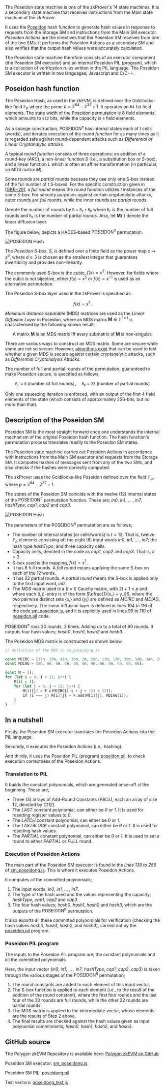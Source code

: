 The Poseidon state machine is one of the zkProver's 14 state machines. It is a secondary state machine that receives instructions from the Main state machine of the zkProver.

It uses the [Poseidon](https://eprint.iacr.org/2019/458.pdf) hash function to generate hash values in response to requests from the Storage SM and instructions from the Main SM executor. _Poseidon Actions_ are the directives that the Poseidon SM receives from one of the two SMs. It performs the Poseidon Actions as a secondary SM and also verifies that the output hash values were accurately calculated.

The Poseidon state machine therefore consists of an executor component (the Poseidon SM executor) and an internal Poseidon PIL (program), which is a collection of verification rules written in the PIL language. The Poseidon SM executor is written in two languages; Javascript and C/C++.

## Poseidon hash function

The Poseidon Hash, as used in the zkEVM, is defined over the Goldilocks-like field $\mathbb{F}_p$ where the prime $p = 2^{64} - 2^{32} + 1$. It operates on $\mathtt{64}$-bit field elements. The state width of the Poseidon permutation is $8$ field elements, which amounts to $\mathtt{512}$ bits, while the capacity is $\mathtt{4}$ field elements.

As a sponge construction, $\text{POSEIDON}^{\pi}$ has internal states each of  $t$ cells (words), and iterates execution of the _round function_ for as many times as it is regarded safe against round-dependent attacks such as _Differential or Linear Cryptanalytic attacks_.

A typical _round function_ consists of three operations; an addition of a round-key ($ARC$), a non-linear function $S$ (i.e., a substitution box or S-box), and a linear function $L$ which is often an affine transformation (in particular, an MDS matrix $M$).

Some rounds are _partial rounds_ because they use only one S-box instead of the full number of $t$ S-boxes. For the specific construction given in [[GKR+20](https://eprint.iacr.org/2019/458.pdf)], a _full round_ means the round function utilizes $t$ instances of the same S-box. For security purposes against certain cryptanalytic attacks, outer rounds are _full rounds_, while the inner rounds are _partial rounds_.

Denote the number of rounds by $\mathtt{R = R_F + R_P}$ where  $\mathtt{R_F}$  is the number of full rounds and $\mathtt{R_P}$ is the number of partial rounds. Also, let $\mathbf{M}(\cdot)$ denote the linear diffusion layer.

[The figure](https://eprint.iacr.org/2019/458.pdf) below, depicts a HADES-based $\text{POSEIDON}^{\pi}$ permutation.

![POSEIDON Hash](../../../../img/zkEVM/01psd-hades-based-poseidon-perm.png)

The _Poseidon S-box_, $S$, is defined over a finite field as the power map $x\mapsto x^d$, where $d\geq 3$  is chosen as the smallest integer that guarantees invertibility and provides non-linearity.

The commonly used S-box is the cubic, $f(x) = x^3$. However, for fields where the cubic is not bijective, either $f(x) = x^5$ or $f(x) = x^{-1}$ is used as an alternative permutation.

The Poseidon S-box layer used in the zkProver is specified as:

$$
f(x) = x^7.
$$

_Maximum distance separable_ (MDS) matrices are used as the _Linear Diffusion Layer_ in Poseidon, where an MDS matrix $\mathbf{M} \in \mathbb{F}^{t \times t}$ is characterised by the following known result;

$$
\text{A matrix } \mathbf{M} \text{ is an MDS matrix } \text{ iff } \text{ every submatrix of } \mathbf{M} \text{ is non-singular. }
$$

There are various ways to construct an MDS matrix. Some are secure while some are not so secure. However, [algorithms exist](https://eprint.iacr.org/2020/500.pdf) that can be used to test whether a given MDS is secure against certain cryptanalytic attacks, such as _Differential Cryptanalysis Attacks_.

The number of full and partial rounds of the permutation, guaranteed to make Poseidon secure, is specified as follows,

$$
\mathtt{R_F = 8 \text{ (number of full rounds)}, \quad R_P = 22 \text{ (number of partial rounds)}}
$$

Only one squeezing iteration is enforced, with an output of the first $4$ field elements of the state (which consists of approximately $256$-bits, but no more than that).

## Description of the Poseidon SM

Poseidon SM is the most straight forward once one understands the internal mechanism of the original Poseidon hash function. The hash function's permutation process translates readily to the Poseidon SM states.

The Poseidon state machine carries out Poseidon Actions in accordance with instructions from the Main SM executor and requests from the Storage SM. It computes hashes of messages sent from any of the two SMs, and also checks if the hashes were correctly computed.

The zkProver uses the Goldilocks-like Poseidon defined over the field  $\mathbb{F}_p$, where  $p = 2^{64} - 2^{32} + 1$.

The states of the Poseidon SM coincide with the twelve (12) internal states of the $\text{POSEIDON}^{\pi}$ permutation function. These are; _in0_, _in1_, ... , _in7_, _hashType_, _cap1_, _cap2_ and _cap3_.

![POSEIDON Hash ](../../../../img/zkEVM/02psd-poseidon-hash-pic.png)

The parameters of the $\text{POSEIDON}^{\pi}$ permutation are as follows;

- The number of internal states (or cells/words) is $t = 12$. That is, twelve $\mathbb{F}_p$ elements consisting of; the eight (8) input words _in0_, _in1_, ... , _in7_; the hash type _hashType_; and three capacity cells.
- Capacity cells, denoted in the code as _cap1_, _cap2_ and _cap3_. That is, $c = 3$.
- S-box used is the mapping, $f(x) = x^7$.
- It has 8 full rounds. A _full round_ means applying the same S-box on each of the 12 words.
- It has 22 partial rounds. A _partial round_ means the S-box is applied only to the first input word, _in0_.
- The _MDS_ matrix used is a $(t\times t)$ Cauchy matrix, with $2t + 1 \leq p$ and where each $(i,j)$-entry is of the form $\dfrac{1}{x_i + y_i}$, where the two pairwise distinct sets $\{ x_i \}$ and $\{ y_i \}$ are defined as _MCIRC_ and _MDIAG_, respectively. The linear diffusion layer is defined in lines 104 to 116 of the code [sm_poseidon.js](https://github.com/0xPolygonHermez/zkevm-proverjs/blob/main/src/sm/sm_poseidong.js), and it is explicitly used in lines 99 to 110 of [poseidon.pil](https://github.com/0xPolygonHermez/zkevm-proverjs/blob/main/pil/poseidong.pil) code.

$\text{POSEIDON}^{\pi}$ runs 30 rounds, 3 times. Adding up to a total of 90 rounds. It outputs four hash values; _hash0_, _hash1_, _hash2_ and _hash3_.

The Poseidon MDS matrix is constructed as shown below.

```js title="sm_poseidong.js"
// definition of the MDS in sm_poseidong.js

const MCIRC = [17n, 15n, 41n, 16n, 2n, 28n, 13n, 13n, 39n, 18n, 34n, 20n];
const MDIAG = [8n, 0n, 0n, 0n, 0n, 0n, 0n, 0n, 0n, 0n, 0n, 0n];

const M = [];
for (let i = 0; i < 12; i++) {
    M[i] = [];
    for (let j = 0; j < 12; j++) {
        M[i][j] = F.e(MCIRC[(-i + j + 12) % 12]);
        if (i === j) M[i][j] = F.add(M[i][j], MDIAG[i]);
    }
}
```

## In a nutshell

Firstly, the Poseidon SM executor translates the Poseidon Actions into the PIL language.

Secondly, it executes the Poseidon Actions (i.e., hashing).

And thirdly, it uses the Poseidon PIL (program) [poseidon.pil](https://github.com/0xPolygonHermez/zkevm-proverjs/blob/main/pil/poseidong.pil), to check execution correctness of the Poseidon Actions.

### Translation to PIL

It builds the constant polynomials, which are generated once-off at the beginning. These are;

- Three (3) arrays of Add-Round Constants (ARCs), each an array of size 12, denoted by  _C[12]_.
- The _LAST_ constant polynomial, can either be _0_ or _1_. It is used for resetting register values to _0_.
- The _LATCH_ constant polynomial, can either be _0_ or _1_.
- The _LASTBLOCK_ constant polynomial, can either be _0_ or _1_. It is used for resetting hash values.
- The _PARTIAL_ constant polynomial, can either be _0_ or _1_. It is used to set a round to either _PARTIAL_ or _FULL_ round.

### Execution of Poseidon Actions

The main part of the Poseidon SM executor is found in the _lines 138 to 256_ of [sm_poseidong.js](https://github.com/0xPolygonHermez/zkevm-proverjs/blob/main/src/sm/sm_poseidong.js). This is where it executes Poseidon Actions.

It computes all the committed polynomials;

1. The input words; _in0_, _in1_, ... , _in7_.
2. The type of the hash used and the values representing the capacity; _hashType_, _cap1_, _cap2_ and _cap3_.
3. The four hash values; _hash0_, _hash1_, _hash2_ and _hash3_, which are the outputs of the $\text{POSEIDON}^{\pi}$ permutation.

It also exports all these committed polynomials for verification (checking the hash values _hash0_, _hash1_, _hash2_, and _hash3_), carried out by the [poseidon.pil](https://github.com/0xPolygonHermez/zkevm-proverjs/blob/main/pil/poseidong.pil) program.

### Poseidon PIL program

The inputs to the Poseidon PIL program are; the constant polynomials and all the committed polynomials.

Here, the input vector (_in0_, _in1_, ... , _in7_, _hashType_, _cap1_, _cap2_, _cap3_) is taken through the various stages of the $\text{POSEIDON}^{\pi}$ permutation;

1. The round constants are added to each element of this input vector.
2. The S-box function is applied to each element (i.e., to the result of the addition of the round constant), where the first four rounds and the last four of the 30 rounds are full rounds, while the other 22 rounds are partial rounds.
3. The MDS matrix is applied to the intermediate vector, whose elements are the results of Step 2 above.
4. The final results are checked against the hash values given as input polynomial commitments; _hash0_, _hash1_, _hash2_, and _hash3_.

## GitHub source

The Polygon zkEVM Repository is available here: [Polygon zkEVM on GitHub](https://github.com/0xPolygonHermez)

Poseidon SM executor: [sm_poseidong.js](https://github.com/0xPolygonHermez/zkevm-proverjs/blob/main/src/sm/sm_poseidong.js)

Poseidon SM PIL:  [poseidong.pil](https://github.com/0xPolygonHermez/zkevm-proverjs/blob/main/pil/poseidong.pil)

Test vectors: [poseidong_test.js](https://github.com/0xPolygonHermez/zkevm-testvectors/tree/main/test/poseidon)
